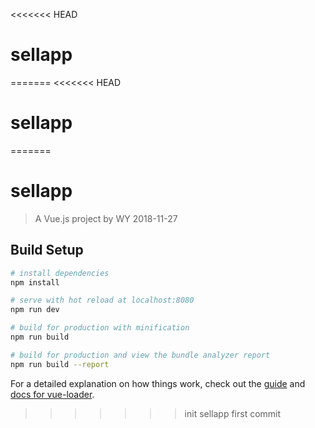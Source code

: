 <<<<<<< HEAD
# sellapp
=======
<<<<<<< HEAD
# sellapp
=======
# sellapp

> A Vue.js project by WY 2018-11-27

## Build Setup

``` bash
# install dependencies
npm install

# serve with hot reload at localhost:8080
npm run dev

# build for production with minification
npm run build

# build for production and view the bundle analyzer report
npm run build --report
```

For a detailed explanation on how things work, check out the [guide](http://vuejs-templates.github.io/webpack/) and [docs for vue-loader](http://vuejs.github.io/vue-loader).
>>>>>>> init sellapp
>>>>>>> first commit
